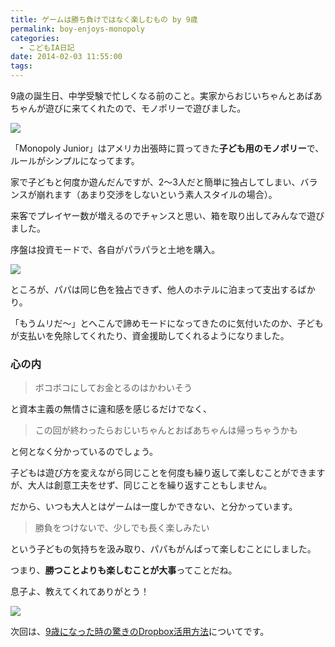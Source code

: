 ```yaml
---
title: ゲームは勝ち負けではなく楽しむもの by 9歳
permalink: boy-enjoys-monopoly
categories:
  - こどもIA日記
date: 2014-02-03 11:55:00
tags:
---
```


9歳の誕生日、中学受験で忙しくなる前のこと。実家からおじいちゃんとあばあちゃんが遊びに来てくれたので、モノポリーで遊びました。

![](/images/ia-kid/monopoly-junior-01.png)

「Monopoly Junior」はアメリカ出張時に買ってきた**子ども用のモノポリー**で、ルールがシンプルになってます。

家で子どもと何度か遊んだんですが、2〜3人だと簡単に独占してしまい、バランスが崩れます（あまり交渉をしないという素人スタイルの場合）。

来客でプレイヤー数が増えるのでチャンスと思い、箱を取り出してみんなで遊びました。

序盤は投資モードで、各自がパラパラと土地を購入。

![](/images/ia-kid/monopoly-junior-02.png)

ところが、パパは同じ色を独占できず、他人のホテルに泊まって支出するばかり。

「もうムリだ〜」とへこんで諦めモードになってきたのに気付いたのか、子どもが支払いを免除してくれたり、資金援助してくれるようになりました。

### 心の内

> ボコボコにしてお金とるのはかわいそう

と資本主義の無情さに違和感を感じるだけでなく、

> この回が終わったらおじいちゃんとおばあちゃんは帰っちゃうかも

と何となく分かっているのでしょう。

子どもは遊び方を変えながら同じことを何度も繰り返して楽しむことができますが、大人は創意工夫をせず、同じことを繰り返すこともしません。

だから、いつも大人とはゲームは一度しかできない、と分かっています。

> 勝負をつけないで、少しでも長く楽しみたい

という子どもの気持ちを汲み取り、パパもがんばって楽しむことにしました。

つまり、**勝つことよりも楽しむことが大事**ってことだね。

息子よ、教えてくれてありがとう！

![](/images/ia-kid/birthday-party-9.png)

次回は、[9歳になった時の驚きのDropbox活用方法](../chat-via-dropbox-with-9years-child/)についてです。